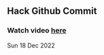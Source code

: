 
 ## Hack Github Commit 
 ### Watch video <a href="https://www.youtube.com">here</a> 
 Sun 18 Dec 2022 
